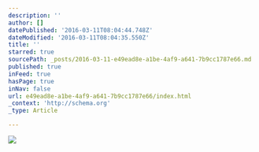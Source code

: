 ```yaml
---
description: ''
author: []
datePublished: '2016-03-11T08:04:44.748Z'
dateModified: '2016-03-11T08:04:35.550Z'
title: ''
starred: true
sourcePath: _posts/2016-03-11-e49ead8e-a1be-4af9-a641-7b9cc1787e66.md
published: true
inFeed: true
hasPage: true
inNav: false
url: e49ead8e-a1be-4af9-a641-7b9cc1787e66/index.html
_context: 'http://schema.org'
_type: Article

---
```

![](https://the-grid-user-content.s3-us-west-2.amazonaws.com/f6c7823c-c1d0-47cc-b0b9-dd922ebceaa6.png)